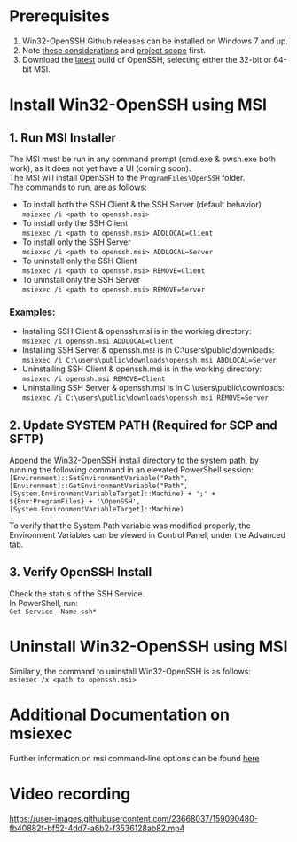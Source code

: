 # Prerequisites
1. Win32-OpenSSH Github releases can be installed on Windows 7 and up.
1. Note [these considerations](https://github.com/PowerShell/Win32-OpenSSH/wiki/Various-Considerations) and [project scope](https://github.com/PowerShell/Win32-OpenSSH/wiki/Project-Scope) first.
1. Download the [latest](https://github.com/PowerShell/Win32-OpenSSH/releases/latest) build of OpenSSH, selecting either the 32-bit or 64-bit MSI.

# Install Win32-OpenSSH using MSI
## 1. Run MSI Installer
The MSI must be run in any command prompt (cmd.exe & pwsh.exe both work), as it does not yet have a UI (coming soon).  
The MSI will install OpenSSH to the `ProgramFiles\OpenSSH` folder.  
The commands to run, are as follows:
* To install both the SSH Client & the SSH Server (default behavior)  
`msiexec /i <path to openssh.msi>`
* To install only the SSH Client  
`msiexec /i <path to openssh.msi> ADDLOCAL=Client`
* To install only the SSH Server  
`msiexec /i <path to openssh.msi> ADDLOCAL=Server`
* To uninstall only the SSH Client  
`msiexec /i <path to openssh.msi> REMOVE=Client`
* To uninstall only the SSH Server  
`msiexec /i <path to openssh.msi> REMOVE=Server`

###  Examples:
* Installing SSH Client & openssh.msi is in the working directory:  
`msiexec /i openssh.msi ADDLOCAL=Client`
* Installing SSH Server & openssh.msi is in C:\users\public\downloads\:  
`msiexec /i C:\users\public\downloads\openssh.msi ADDLOCAL=Server`
* Uninstalling SSH Client & openssh.msi is in the working directory:  
`msiexec /i openssh.msi REMOVE=Client`
* Uninstalling SSH Server & openssh.msi is in C:\users\public\downloads\:  
`msiexec /i C:\users\public\downloads\openssh.msi REMOVE=Server`

## 2. Update SYSTEM PATH (Required for SCP and SFTP)
Append the Win32-OpenSSH install directory to the system path, by running the following command in an elevated PowerShell session:  
`[Environment]::SetEnvironmentVariable("Path", [Environment]::GetEnvironmentVariable("Path",[System.EnvironmentVariableTarget]::Machine) + ';' + ${Env:ProgramFiles} + '\OpenSSH', [System.EnvironmentVariableTarget]::Machine)`

To verify that the System Path variable was modified properly, the Environment Variables can be viewed in Control Panel, under the Advanced tab. 
## 3. Verify OpenSSH Install
Check the status of the SSH Service.  
In PowerShell, run:   
`Get-Service -Name ssh*`

# Uninstall Win32-OpenSSH using MSI
Similarly, the command to uninstall Win32-OpenSSH is as follows:  
``msiexec /x <path to openssh.msi>``

# Additional Documentation on msiexec
Further information on msi command-line options can be found [here](https://docs.microsoft.com/en-us/windows/win32/msi/command-line-options)

# Video recording
https://user-images.githubusercontent.com/23668037/159090480-fb40882f-bf52-4dd7-a6b2-f3536128ab82.mp4